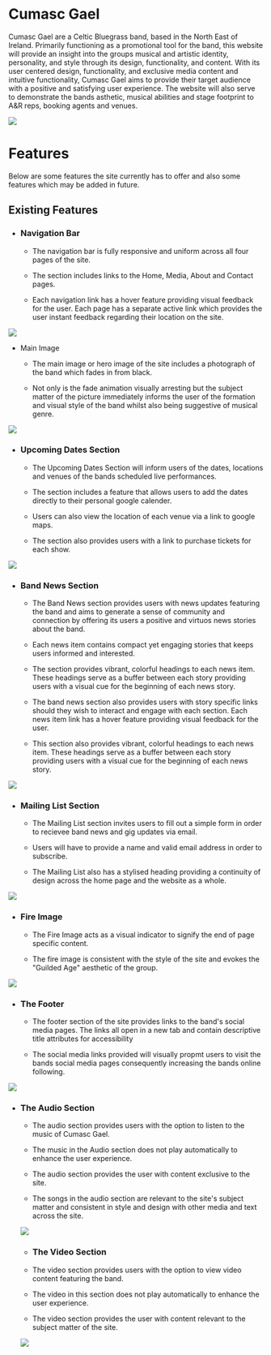 # Cumasc Gael

Cumasc Gael are a Celtic Bluegrass band, based in the North East of Ireland. 
Primarily functioning as a promotional tool for the band, this website will provide an insight into the groups musical and artistic identity, personality, and style through its design, functionality, and content.
With its user centered design, functionality, and exclusive media content and intuitive functionality, Cumasc Gael aims to provide their target audience with a positive and satisfying user experience.
The website will also serve to demonstrate the bands asthetic, musical abilities and stage footprint to A&R reps, booking agents and venues. 

<img src="README_images/responsive_hero.png">   

# Features
Below are some features the site currently has to offer and also some features which may be added in future.

## Existing Features ##

* ### Navigation Bar

    * The navigation bar is fully responsive and uniform across all four pages of the site.

    * The section includes links to the Home, Media, About and Contact pages.
    * Each navigation link has a hover feature providing visual feedback for the user. Each page has a separate active link which provides the user instant feedback regarding their location on the site.

<img src="README_images/navbar.png"> 

* Main Image 

    * The main image or hero image of the site includes a photograph of the band which fades in from black. 
    
    * Not only is the fade animation visually arresting but the subject matter of the picture immediately informs the user of the formation and visual style of the band whilst also being suggestive of musical genre.

<img src="README_images/hero.png"> 

* ### Upcoming Dates Section

    * The Upcoming Dates Section will inform users of the dates, locations and venues of the bands scheduled live performances.

    * The section includes a feature that allows users to add the dates directly to their personal google calender.
    
    * Users can also view the location of each venue via a link to google maps.

    * The section also provides users with a link to purchase tickets for each show.

<img src="README_images/upcoming_dates.png">

* ### Band News Section

    * The Band News section provides users with news updates featuring the band and aims to generate a sense of community and connection by offering its users a positive and virtuos news stories about the band.   

    * Each news item contains compact yet engaging stories that keeps users informed and interested.
    
    * The section provides vibrant, colorful headings to each news item. These headings serve as a buffer between each story providing users with a visual cue for the beginning of each news story.

    * The band news section also provides users with story specific links should they wish to interact and engage with each section. Each news item link has a hover feature providing visual feedback for the user.
    
    * This section also provides vibrant, colorful headings to each news item. These headings serve as a buffer between each story providing users with a visual cue for the beginning of each news story.

<img src="README_images/band_news.png"> 

* ### Mailing List Section    
    
    * The Mailing List section invites users to fill out a simple form in order to recievee band news and gig updates via email. 

    * Users will have to provide a name and valid email address in order to subscribe.
    
    * The Mailing List also has a stylised heading providing a continuity of design across the home page and the website as a whole. 

<img src="README_images/mailing_list.png">

* ### Fire Image   

    * The Fire Image acts as a visual indicator to signify the end of page specific content.
    
    * The fire image is consistent with the style of the site and evokes the "Guilded Age" aesthetic of the group.

<img src="README_images/fire_image.png">

* ### The Footer  

    * The footer section of the site provides links to the band's social media pages. The links all open in a new tab and contain descriptive title attributes for accessibility  
    
    * The social media links provided will visually propmt users to visit the bands social media pages consequently increasing the bands online following. 

<img src="README_images/footer.png">

* ### The Audio Section 

    * The audio section provides users with the option to listen to the music of Cumasc Gael.  
    
    * The music in the Audio section does not play automatically to enhance the user experience.

    * The audio section provides the user with content exclusive to the site.

    * The songs in the audio section are relevant to the site's subject matter and consistent in style and design with other media and text across the site.

    <img src="README_images/audio.png">

    * ### The Video Section 

    * The video section provides users with the option to view video content featuring the band. 
    
    * The video in this section does not play automatically to enhance the user experience.

    * The video section provides the user with content relevant to the subject matter of the site.

    <img src="README_images/video.png">








